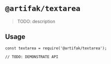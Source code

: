 # `@artifak/textarea`

> TODO: description

## Usage

```
const textarea = require('@artifak/textarea');

// TODO: DEMONSTRATE API
```
